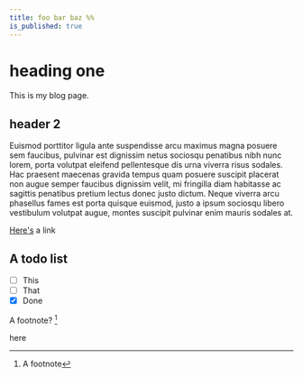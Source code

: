 ```yaml
---
title: foo bar baz %%
is_published: true
---
```


# heading one

This is my blog page.

## header 2

Euismod porttitor ligula ante suspendisse arcu maximus magna posuere sem faucibus, pulvinar est dignissim netus sociosqu penatibus nibh nunc lorem, porta volutpat eleifend pellentesque dis urna viverra risus sodales. Hac praesent maecenas gravida tempus quam posuere suscipit placerat non augue semper faucibus dignissim velit, mi fringilla diam habitasse ac sagittis penatibus pretium lectus donec justo dictum. Neque viverra arcu phasellus fames est porta quisque euismod, justo a ipsum sociosqu libero vestibulum volutpat augue, montes suscipit pulvinar enim mauris sodales at.

[Here's](google.com) a link

## A todo list

- [ ] This
- [ ] That
- [x] Done

A footnote? [^1]

[^1]: A footnote

here
